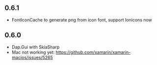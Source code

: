 ## 0.6.1
* FontIconCache to generate png from icon font, support Ionicons now

## 0.6.0
* Dap.Gui with SkiaSharp
* Mac not working yet: https://github.com/xamarin/xamarin-macios/issues/5265